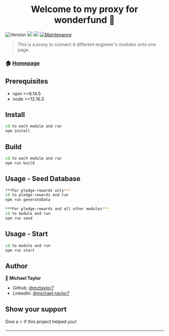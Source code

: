 <h1 align="center">Welcome to my proxy for wonderfund 👋</h1>
<p>
  <img alt="Version" src="https://img.shields.io/badge/version-1.0.0-blue.svg?cacheSeconds=2592000" />
  <img src="https://img.shields.io/badge/npm-%3E%3D6.14.5-blue.svg" />
  <img src="https://img.shields.io/badge/node-%3E%3D12.16.3-blue.svg" />
  <a href="https://github.com/mztaylor7/wonderfund-rewards/graphs/commit-activity" target="_blank">
    <img alt="Maintenance" src="https://img.shields.io/badge/Maintained%3F-yes-green.svg" />
  </a>
</p>

> This is a proxy to connect 4 different engineer's modules onto one page.

### 🏠 [Homepage](https://github.com/Team-Ozai/SDC-Michael-Proxy#readme)

## Prerequisites

- npm >=6.14.5
- node >=12.16.3

## Install

```sh
cd to each module and run
npm install
```

## Build

```sh
cd to each module and run
npm run build
```

## Usage - Seed Database

```sh
***For pledge-rewards only***
cd to pledge-rewards and run
npm run generateData
```

```sh
***For pledge-rewards and all other modules***
cd to module and run
npm run seed
```

## Usage - Start

```sh
cd to module and run
npm run start
```
## Author

👤 **Michael Taylor**

* Github: [@mztaylor7](https://github.com/mztaylor7)
* LinkedIn: [@michael-taylor7](https://linkedin.com/in/michael-taylor7)

## Show your support

Give a ⭐️ if this project helped you!

***